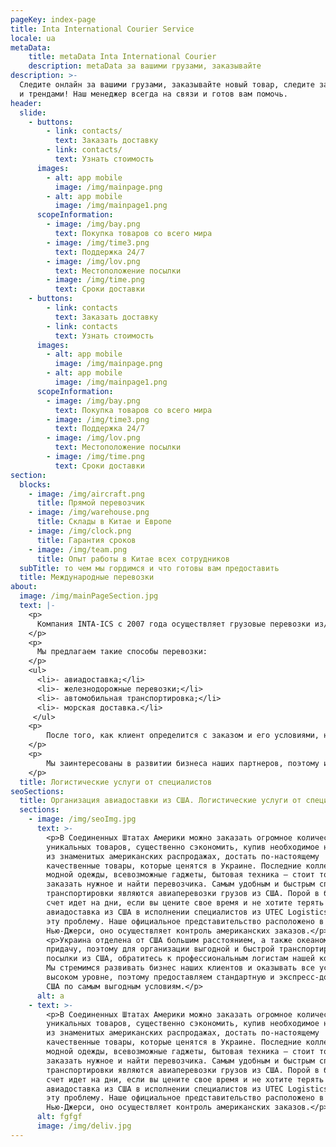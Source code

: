 ```yaml
---
pageKey: index-page
title: Inta International Courier Service
locale: ua
metaData:
    title: metaData Inta International Courier
    description: metaData за вашими грузами, заказывайте
description: >-
  Следите онлайн за вашими грузами, заказывайте новый товар, следите за скидками
  и трендами! Наш менеджер всегда на связи и готов вам помочь.
header:
  slide:
    - buttons:
        - link: contacts/
          text: Заказать доставку
        - link: contacts/
          text: Узнать стоимость
      images:
        - alt: app mobile
          image: /img/mainpage.png
        - alt: app mobile
          image: /img/mainpage1.png
      scopeInformation:
        - image: /img/bay.png
          text: Покупка товаров со всего мира
        - image: /img/time3.png
          text: Поддержка 24/7
        - image: /img/lov.png
          text: Местоположение посылки
        - image: /img/time.png
          text: Сроки доставки
    - buttons:
        - link: contacts
          text: Заказать доставку
        - link: contacts
          text: Узнать стоимость
      images:
        - alt: app mobile
          image: /img/mainpage.png
        - alt: app mobile
          image: /img/mainpage1.png
      scopeInformation:
        - image: /img/bay.png
          text: Покупка товаров со всего мира
        - image: /img/time3.png
          text: Поддержка 24/7
        - image: /img/lov.png
          text: Местоположение посылки
        - image: /img/time.png
          text: Сроки доставки
section:
  blocks:
    - image: /img/aircraft.png
      title: Прямой перевозчик
    - image: /img/warehouse.png
      title: Склады в Китае и Европе
    - image: /img/clock.png
      title: Гарантия сроков
    - image: /img/team.png
      title: Опыт работы в Китае всех сотрудников
  subTitle: то чем мы гордимся и что готовы вам предоставить
  title: Международные перевозки
about:
  image: /img/mainPageSection.jpg
  text: |-
    <p>
      Компания INTA-ICS с 2007 года осуществляет грузовые перевозки из/в Украину, страны Европы, Азии, США. Мы предлагаем своим клиентам профессиональную логистику, гибкие цены и качественный сервис. Наша команда профессионалов берется за задачи любой сложности, предлагая современные и выгодные решения по перевозке грузов по всему миру. В нашей досягаемости все крупнейшие и популярнейшие рынки: Китай, Гонконг, США, Европа, Турция, Индия, Тайвань и другие.
    </p>
    <p>    
      Мы предлагаем такие способы перевозки:
    </p>
    <ul>
      <li>- авиадоставка;</li>
      <li>- железнодорожные перевозки;</li>
      <li>- автомобильная транспортировка;</li>
      <li>- морская доставка.</li>
     </ul>
    <p>
        После того, как клиент определится с заказом и его условиями, наши логисты приготовят самый выгодный маршрут следования — доступный, безопасный и краткий. Благодаря сети представительств по всему миру и сотрудничеству с крупными транспортными компаниями, мы отладили процессы перевозки грузов из/в Украину и другие страны.
    </p>
    <p>
        Мы заинтересованы в развитии бизнеса наших партнеров, поэтому используем все возможности, чтобы предоставить качественный сервис.
    </p>
  title: Логистические услуги от специалистов
seoSections:
  title: Организация авиадоставки из США. Логистические услуги от специалистов
  sections:
    - image: /img/seoImg.jpg
      text: >-
        <p>В Соединенных Штатах Америки можно заказать огромное количество
        уникальных товаров, существенно сэкономить, купив необходимое на одной
        из знаменитых американских распродажах, достать по-настоящему
        качественные товары, которые ценятся в Украине. Последние коллекции
        модной одежды, всевозможные гаджеты, бытовая техника — стоит только
        заказать нужное и найти перевозчика. Самым удобным и быстрым способом
        транспортировки являются авиаперевозки грузов из США. Порой в бизнесе
        счет идет на дни, если вы цените свое время и не хотите терять момент,
        авиадоставка из США в исполнении специалистов из UTEC Logistics решит
        эту проблему. Наше официальное представительство расположено в
        Нью-Джерси, оно осуществляет контроль американских заказов.</p>
        <p>Украина отделена от США большим расстоянием, а также океаном в
        придачу, поэтому для организации выгодной и быстрой транспортировки
        посылки из США, обратитесь к профессиональным логистам нашей компании.
        Мы стремимся развивать бизнес наших клиентов и оказывать все услуги на
        высоком уровне, поэтому предоставляем стандартную и экспресс-доставку из
        США по самым выгодным условиям.</p>
      alt: a
    - text: >-
        <p>В Соединенных Штатах Америки можно заказать огромное количество
        уникальных товаров, существенно сэкономить, купив необходимое на одной
        из знаменитых американских распродажах, достать по-настоящему
        качественные товары, которые ценятся в Украине. Последние коллекции
        модной одежды, всевозможные гаджеты, бытовая техника — стоит только
        заказать нужное и найти перевозчика. Самым удобным и быстрым способом
        транспортировки являются авиаперевозки грузов из США. Порой в бизнесе
        счет идет на дни, если вы цените свое время и не хотите терять момент,
        авиадоставка из США в исполнении специалистов из UTEC Logistics решит
        эту проблему. Наше официальное представительство расположено в
        Нью-Джерси, оно осуществляет контроль американских заказов.</p>
      alt: fgfgf
      image: /img/deliv.jpg
---
```

